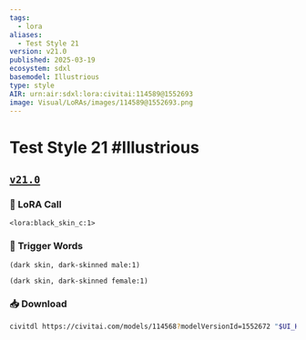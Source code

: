 ```yaml
---
tags:
  - lora
aliases:
  - Test Style 21
version: v21.0
published: 2025-03-19
ecosystem: sdxl
basemodel: Illustrious
type: style
AIR: urn:air:sdxl:lora:civitai:114589@1552693
image: Visual/LoRAs/images/114589@1552693.png
---
```


# Test Style 21 #Illustrious

## [`v21.0`][v21.0]

### 🧩 LoRA Call

```
<lora:black_skin_c:1>
```

### 🔑 Trigger Words

```
(dark skin, dark-skinned male:1)
```

```
(dark skin, dark-skinned female:1)
```

### 📥 Download

```bash
civitdl https://civitai.com/models/114568?modelVersionId=1552672 "$UI_HOME"/models/Lora
```

[v21.0]:https://civitai.com/models/114568?modelVersionId=1552672
